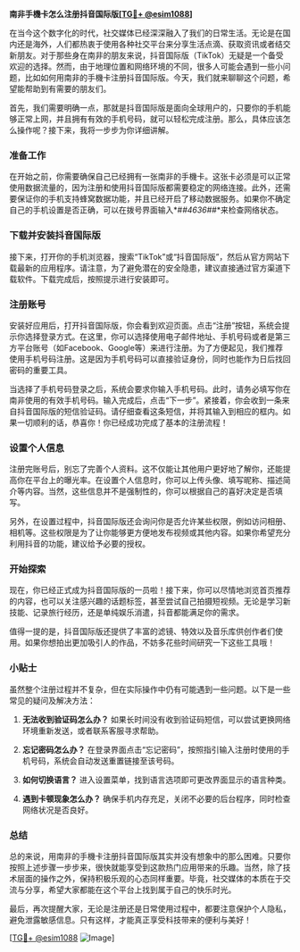 **南非手機卡怎么注册抖音国际版[[TG💪+ @esim1088](https://t.me/s/esim1088)]**

在当今这个数字化的时代，社交媒体已经深深融入了我们的日常生活。无论是在国内还是海外，人们都热衷于使用各种社交平台来分享生活点滴、获取资讯或者结交新朋友。对于那些身在南非的朋友来说，抖音国际版（TikTok）无疑是一个备受欢迎的选择。然而，由于地理位置和网络环境的不同，很多人可能会遇到一些小问题，比如如何用南非的手機卡注册抖音国际版。今天，我们就来聊聊这个问题，希望能帮助到有需要的朋友们。

首先，我们需要明确一点，那就是抖音国际版是面向全球用户的，只要你的手机能够正常上网，并且拥有有效的手机号码，就可以轻松完成注册。那么，具体应该怎么操作呢？接下来，我将一步步为你详细讲解。

### 准备工作

在开始之前，你需要确保自己已经拥有一张南非的手機卡。这张卡必须是可以正常使用数据流量的，因为注册和使用抖音国际版都需要稳定的网络连接。此外，还需要保证你的手机支持蜂窝数据功能，并且已经开启了移动数据服务。如果你不确定自己的手机设置是否正确，可以在拨号界面输入*#*#4636#*#*来检查网络状态。

### 下载并安装抖音国际版

接下来，打开你的手机浏览器，搜索“TikTok”或“抖音国际版”，然后从官方网站下载最新的应用程序。请注意，为了避免潜在的安全隐患，建议直接通过官方渠道下载软件。下载完成后，按照提示进行安装即可。

### 注册账号

安装好应用后，打开抖音国际版，你会看到欢迎页面。点击“注册”按钮，系统会提示你选择登录方式。在这里，你可以选择使用电子邮件地址、手机号码或者是第三方平台账号（如Facebook、Google等）来进行注册。为了方便起见，我们推荐使用手机号码注册。这是因为手机号码可以直接验证身份，同时也能作为日后找回密码的重要工具。

当选择了手机号码登录之后，系统会要求你输入手机号码。此时，请务必填写你在南非使用的有效手机号码。输入完成后，点击“下一步”。紧接着，你会收到一条来自抖音国际版的短信验证码。请仔细查看这条短信，并将其输入到相应的框内。如果一切顺利的话，恭喜你！你已经成功完成了基本的注册流程！

### 设置个人信息

注册完账号后，别忘了完善个人资料。这不仅能让其他用户更好地了解你，还能提高你在平台上的曝光率。在设置个人信息时，你可以上传头像、填写昵称、描述简介等内容。当然，这些信息并不是强制性的，你可以根据自己的喜好决定是否填写。

另外，在设置过程中，抖音国际版还会询问你是否允许某些权限，例如访问相册、相机等。这些权限是为了让你能够更方便地发布视频或其他内容。如果你希望充分利用抖音的功能，建议给予必要的授权。

### 开始探索

现在，你已经正式成为抖音国际版的一员啦！接下来，你可以尽情地浏览首页推荐的内容，也可以关注感兴趣的话题标签，甚至尝试自己拍摄短视频。无论是学习新技能、记录旅行经历，还是单纯娱乐消遣，抖音都能满足你的需求。

值得一提的是，抖音国际版还提供了丰富的滤镜、特效以及音乐库供创作者们使用。如果你想拍出更加吸引人的作品，不妨多花些时间研究一下这些工具哦！

### 小贴士

虽然整个注册过程并不复杂，但在实际操作中仍有可能遇到一些问题。以下是一些常见的疑问及解决方法：

1. **无法收到验证码怎么办？**
   如果长时间没有收到验证码短信，可以尝试更换网络环境重新发送，或者联系客服寻求帮助。

2. **忘记密码怎么办？**
   在登录界面点击“忘记密码”，按照指引输入注册时使用的手机号码，系统会自动发送重置链接至该号码。

3. **如何切换语言？**
   进入设置菜单，找到语言选项即可更改界面显示的语言种类。

4. **遇到卡顿现象怎么办？**
   确保手机内存充足，关闭不必要的后台程序，同时检查网络状况是否良好。

### 总结

总的来说，用南非的手機卡注册抖音国际版其实并没有想象中的那么困难。只要你按照上述步骤一步步来，很快就能享受到这款热门应用带来的乐趣。当然，除了技术层面的操作之外，保持积极乐观的心态同样重要。毕竟，社交媒体的本质在于交流与分享，希望大家都能在这个平台上找到属于自己的快乐时光。

最后，再次提醒大家，无论是注册还是日常使用过程中，都要注意保护个人隐私，避免泄露敏感信息。只有这样，才能真正享受科技带来的便利与美好！

[[TG💪+ @esim1088](https://t.me/s/esim1088) ![Image](https://i.postimg.cc/4NQfJmqS/Snipaste-2025-05-13-00-14-12.png)]